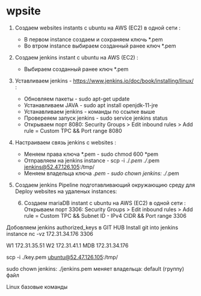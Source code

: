 # wpsite
1. Создаем websites instants с ubuntu на AWS (EC2) в одной сети :
   * В первом instance cоздаем и сохраняем ключь *.pem
   * Во втром instance выбираем созданный ранее ключ *.pem
2. Создаем jenkins instant с ubuntu на AWS (EC2) :
   * Выбираем созданный ранее ключ *.pem
3. Уставливаем jenkins - https://www.jenkins.io/doc/book/installing/linux/ :
   * Обновляем пакеты - sudo apt-get update
   * Устанавливаем JAVA - sudo apt install openjdk-11-jre
   * Устанавливаем jenkins - команды по ссылке выше
   * Провереяем запуск jenkins - sudo service jenkins status
   * Открываем порт 8080: Security Groups > Edit inbound rules > Add rule = Custom TPC && Port range 8080
4. Настраиваем связь jenkins c websites :
   * Меняем права ключа *.pem - sudo chmod 600 *pem
   * Отправляем на jenkins instance -  scp -i ./*.pem ./*.pem jenkins@52.47.126.105:/tmp/
   * Меняем владельца ключа *.pem - sudo chown jenkins: ./*.pem
5. Создаем jenkins Pipeline подготавливающий окружающию среду для Deploy websites на удаленых instances:

   6. Создаем mariaDB instant с ubuntu на AWS (EC2) в одной сети :
   Открываем порт 3306: Security Groups > Edit inbound rules > Add rule = Custom TPC && Subnet ID - IPv4 CIDR && Port range 3306

Добовляем jenkins authorized_keys в GIT HUB
Install git into jenkins instance
nc -vz 172.31.34.176 3306

W1   172.31.35.51 
W2   172.31.41.1
MDB  172.31.34.176




scp -i ./key.pem ubuntu@52.47.126.105:/tmp/

sudo chown jenkins: ./jenkins.pem
меняет владельца: default (группу) файл


Linux базовые команды